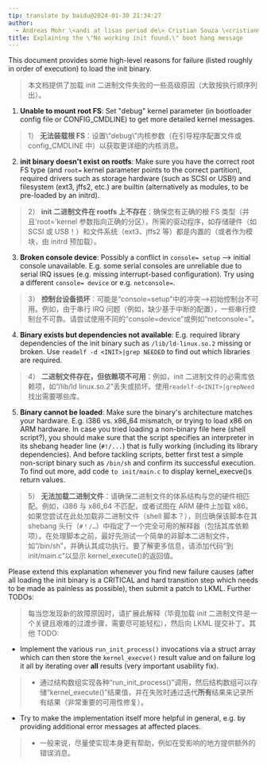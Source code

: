```yaml
---
tip: translate by baidu@2024-01-30 21:34:27
author:
  - Andreas Mohr \<andi at lisas period de\> Cristian Souza \<cristianmsbr at gmail period com\>
title: Explaining the \"No working init found.\" boot hang message
---
```


This document provides some high-level reasons for failure (listed roughly in order of execution) to load the init binary.

> 本文档提供了加载 init 二进制文件失败的一些高级原因（大致按执行顺序列出）。

1.  **Unable to mount root FS**: Set \"debug\" kernel parameter (in bootloader config file or CONFIG_CMDLINE) to get more detailed kernel messages.

> 1） **无法装载根 FS**：设置\“debug\”内核参数（在引导程序配置文件或 config_CMDLINE 中）以获取更详细的内核消息。

2.  **init binary doesn\'t exist on rootfs**: Make sure you have the correct root FS type (and `root=` kernel parameter points to the correct partition), required drivers such as storage hardware (such as SCSI or USB!) and filesystem (ext3, jffs2, etc.) are builtin (alternatively as modules, to be pre-loaded by an initrd).

> 2） **init 二进制文件在 rootfs 上不存在**：确保您有正确的根 FS 类型（并且'root='kernel 参数指向正确的分区），所需的驱动程序，如存储硬件（如 SCSI 或 USB！）和文件系统（ext3、jffs2 等）都是内置的（或者作为模块，由 initrd 预加载）。

3.  **Broken console device**: Possibly a conflict in `console= setup` \--\> initial console unavailable. E.g. some serial consoles are unreliable due to serial IRQ issues (e.g. missing interrupt-based configuration). Try using a different `console= device` or e.g. `netconsole=`.

> 3） **控制台设备损坏**：可能是“console=setup”中的冲突\-->初始控制台不可用。例如，由于串行 IRQ 问题（例如，缺少基于中断的配置），一些串行控制台不可靠。请尝试使用不同的“console=device”或例如“netconsole=”。

4.  **Binary exists but dependencies not available**: E.g. required library dependencies of the init binary such as `/lib/ld-linux.so.2` missing or broken. Use `readelf -d <INIT>|grep NEEDED` to find out which libraries are required.

> 4） **二进制文件存在，但依赖项不可用**：例如，init 二进制文件的必需库依赖项，如“/lib/ld linux.so.2”丢失或损坏。使用`readelf-d<INIT>|grepNeed`找出需要哪些库。

5.  **Binary cannot be loaded**: Make sure the binary\'s architecture matches your hardware. E.g. i386 vs. x86_64 mismatch, or trying to load x86 on ARM hardware. In case you tried loading a non-binary file here (shell script?), you should make sure that the script specifies an interpreter in its shebang header line (`#!/...`) that is fully working (including its library dependencies). And before tackling scripts, better first test a simple non-script binary such as `/bin/sh` and confirm its successful execution. To find out more, add code `to init/main.c` to display kernel_execve()s return values.

> 5） **无法加载二进制文件**：请确保二进制文件的体系结构与您的硬件相匹配。例如，i386 与 x86_64 不匹配，或者试图在 ARM 硬件上加载 x86。如果您尝试在此处加载非二进制文件（shell 脚本？），则应确保该脚本在其 shebang 头行（`#！/…`）中指定了一个完全可用的解释器（包括其库依赖项）。在处理脚本之前，最好先测试一个简单的非脚本二进制文件，如“/bin/sh”，并确认其成功执行。要了解更多信息，请添加代码“到 init/main.c”以显示 kernel_execute()的返回值。

Please extend this explanation whenever you find new failure causes (after all loading the init binary is a CRITICAL and hard transition step which needs to be made as painless as possible), then submit a patch to LKML. Further TODOs:

> 每当您发现新的故障原因时，请扩展此解释（毕竟加载 init 二进制文件是一个关键且艰难的过渡步骤，需要尽可能轻松），然后向 LKML 提交补丁。其他 TODO:

- Implement the various `run_init_process()` invocations via a struct array which can then store the `kernel_execve()` result value and on failure log it all by iterating over **all** results (very important usability fix).

> - 通过结构数组实现各种“run_init_process()”调用，然后结构数组可以存储“kernel_execute()”结果值，并在失败时通过迭代**所有**结果来记录所有结果（非常重要的可用性修复）。

- Try to make the implementation itself more helpful in general, e.g. by providing additional error messages at affected places.

> - 一般来说，尽量使实现本身更有帮助，例如在受影响的地方提供额外的错误消息。
